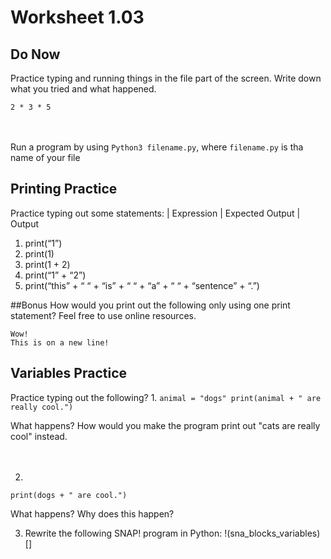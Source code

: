 # Worksheet 1.03

## Do Now
Practice typing and running things in the file part of the screen. Write down what you tried and what happened.
 
`2 * 3 * 5`
<br>
<br>
<br>

Run a program by using `Python3 filename.py`, where `filename.py` is tha name of your file

## Printing Practice 

Practice typing out some statements:
| Expression | Expected Output | Output
1.	print(“1”)
2.	print(1)
3.	print(1 + 2)
4.	print(“1” + “2”) 
5.	print(“this” + “ “ + “is” + “ “ + “a” + “ “ + “sentence” + “.”)

##Bonus
How would you print out the following only using one print statement? Feel free to use online resources.
```
Wow!
This is on a new line! 
```

## Variables Practice
Practice typing out the following? 
1. 
    ```
    animal = "dogs"
    print(animal + " are really cool.")
    ```

What happens? How would you make the program print out "cats are really cool" instead. 
<br>
<br>
<br>

2.  
```
print(dogs + " are cool.")
```
What happens? Why does this happen?

3. Rewrite the following SNAP! program in Python: 
!(sna_blocks_variables)[]

